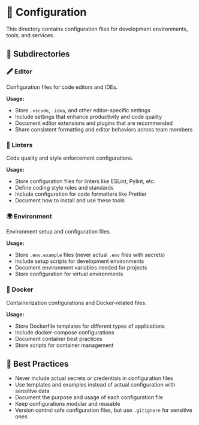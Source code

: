 # 🔧 Configuration

This directory contains configuration files for development environments, tools, and services.

## 📁 Subdirectories

### 🖋️ Editor
Configuration files for code editors and IDEs.

**Usage:**
- Store `.vscode`, `.idea`, and other editor-specific settings
- Include settings that enhance productivity and code quality
- Document editor extensions and plugins that are recommended
- Share consistent formatting and editor behaviors across team members

### 🧹 Linters
Code quality and style enforcement configurations.

**Usage:**
- Store configuration files for linters like ESLint, Pylint, etc.
- Define coding style rules and standards
- Include configuration for code formatters like Prettier
- Document how to install and use these tools

### 🌍 Environment
Environment setup and configuration files.

**Usage:**
- Store `.env.example` files (never actual `.env` files with secrets)
- Include setup scripts for development environments
- Document environment variables needed for projects
- Store configuration for virtual environments

### 🐳 Docker
Containerization configurations and Docker-related files.

**Usage:**
- Store Dockerfile templates for different types of applications
- Include docker-compose configurations
- Document container best practices
- Store scripts for container management

## 🌟 Best Practices

- Never include actual secrets or credentials in configuration files
- Use templates and examples instead of actual configuration with sensitive data
- Document the purpose and usage of each configuration file
- Keep configurations modular and reusable
- Version control safe configuration files, but use `.gitignore` for sensitive ones